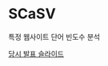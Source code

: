 # SCaSV
특정 웹사이트 단어 빈도수 분석 

[당시 발표 슬라이드](https://docs.google.com/presentation/d/1ZLkfb6dFvjksfucEw2uzAuGtE1Mn7CoIKUu5YFgTbXc/edit)
